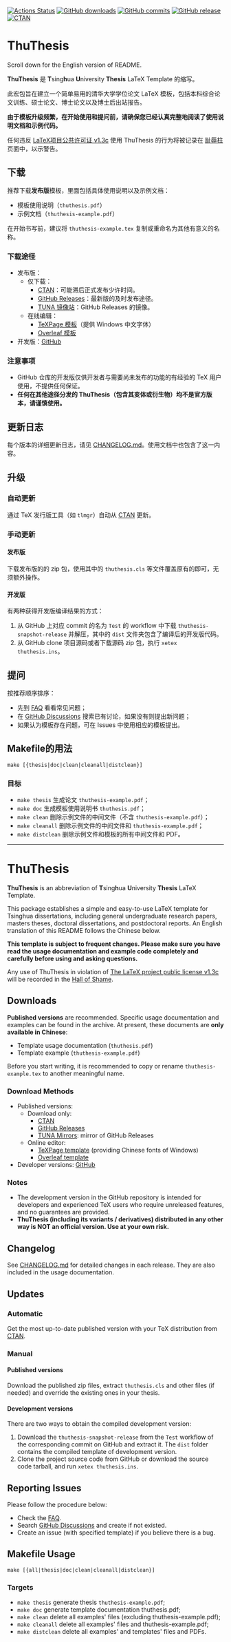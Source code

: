 [![Actions Status](https://github.com/tuna/thuthesis/workflows/Test/badge.svg)](https://github.com/tuna/thuthesis/actions)
[![GitHub downloads](https://img.shields.io/github/downloads/tuna/thuthesis/total)](https://github.com/tuna/thuthesis/releases)
[![GitHub commits](https://img.shields.io/github/commits-since/tuna/thuthesis/latest)](https://github.com/tuna/thuthesis/commits/master)
[![GitHub release](https://img.shields.io/github/v/release/tuna/thuthesis)](https://github.com/tuna/thuthesis/releases/latest)
[![CTAN](https://img.shields.io/ctan/v/thuthesis)](https://www.ctan.org/pkg/thuthesis)


# ThuThesis

Scroll down for the English version of README.

**ThuThesis** 是 **T**sing**h**ua **U**niversity **Thesis** LaTeX Template 的缩写。

此宏包旨在建立一个简单易用的清华大学学位论文 LaTeX 模板，包括本科综合论文训练、硕士论文、博士论文以及博士后出站报告。

**由于模板升级频繁，在开始使用和提问前，请确保您已经认真完整地阅读了使用说明文档和示例代码。**

任何违反 [LaTeX项目公共许可证 v1.3c](https://www.latex-project.org/lppl/lppl-1-3c/) 使用 ThuThesis 的行为将被记录在 [耻辱柱](https://github.com/tuna/thuthesis/issues/754) 页面中，以示警告。

## 下载

推荐下载**发布版**模板，里面包括具体使用说明以及示例文档：

* 模板使用说明（`thuthesis.pdf`）
* 示例文档（`thuthesis-example.pdf`）

在开始书写前，建议将 `thuthesis-example.tex` 复制或重命名为其他有意义的名称。

### 下载途径

* 发布版：
  * 仅下载：
    * [CTAN](https://www.ctan.org/pkg/thuthesis)：可能滞后正式发布少许时间。
    * [GitHub Releases](https://github.com/tuna/thuthesis/releases)：最新版的及时发布途径。
    * [TUNA 镜像站](https://mirrors.tuna.tsinghua.edu.cn/github-release/tuna/thuthesis/)：GitHub Releases 的镜像。
  * 在线编辑：
    * [TeXPage 模板](https://www.texpage.com/template/72b580ca-51fa-4ecc-82b3-0509bc1d6a07)（提供 Windows 中文字体）
    * [Overleaf 模板](https://www.overleaf.com/latex/templates/thuthesis-tsinghua-university-thesis-latex-template/cfwgcxtvkbsx)
* 开发版：[GitHub](https://github.com/tuna/thuthesis)

### 注意事项

* GitHub 仓库的开发版仅供开发者与需要尚未发布的功能的有经验的 TeX 用户使用，不提供任何保证。
* **任何在其他途径分发的 ThuThesis（包含其变体或衍生物）均不是官方版本，请谨慎使用。**

## 更新日志

每个版本的详细更新日志，请见 [CHANGELOG.md](CHANGELOG.md)。使用文档中也包含了这一内容。

## 升级

### 自动更新

通过 TeX 发行版工具（如 `tlmgr`）自动从 [CTAN](https://www.ctan.org/pkg/thuthesis) 更新。

### 手动更新

#### 发布版

下载发布版的的 zip 包，使用其中的 `thuthesis.cls` 等文件覆盖原有的即可，无须额外操作。

#### 开发版

有两种获得开发版编译结果的方式：

1. 从 GitHub 上对应 commit 的名为 `Test` 的 workflow 中下载 `thuthesis-snapshot-release` 并解压，其中的 `dist` 文件夹包含了编译后的开发版代码。
2. 从 GitHub clone 项目源码或者下载源码 zip 包，执行 `xetex thuthesis.ins`。

## 提问

按推荐顺序排序：

* 先到 [FAQ](https://github.com/tuna/thuthesis/wiki/FAQ) 看看常见问题；
* 在 [GitHub Discussions](https://github.com/tuna/thuthesis/discussions) 搜索已有讨论，如果没有则提出新问题；
* 如果认为模板存在问题，可在 Issues 中使用相应的模板提出。

## Makefile的用法

```shell
make [{thesis|doc|clean|cleanall|distclean}]
```

### 目标
* `make thesis`    生成论文 `thuthesis-example.pdf`；
* `make doc`       生成模板使用说明书 `thuthesis.pdf`；
* `make clean`     删除示例文件的中间文件（不含 `thuthesis-example.pdf`）；
* `make cleanall`  删除示例文件的中间文件和 `thuthesis-example.pdf`；
* `make distclean` 删除示例文件和模板的所有中间文件和 PDF。

---

# ThuThesis

**ThuThesis** is an abbreviation of **T**sing**h**ua **U**niversity **Thesis** LaTeX Template.

This package establishes a simple and easy-to-use LaTeX template for Tsinghua dissertations, including general undergraduate research papers, masters theses, doctoral dissertations, and postdoctoral reports. An English translation of this README follows the Chinese below.

**This template is subject to frequent changes. Please make sure you have read the usage documentation and example code completely and carefully before using and asking questions.**

Any use of ThuThesis in violation of [The LaTeX project public license v1.3c](https://www.latex-project.org/lppl/lppl-1-3c/) will be recorded in the [Hall of Shame](https://github.com/tuna/thuthesis/issues/754).

## Downloads

**Published versions** are recommended. Specific usage documentation and examples can be found in the archive. At present, these documents are **only available in Chinese**:

* Template usage documentation (`thuthesis.pdf`)
* Template example (`thuthesis-example.pdf`)

Before you start writing, it is recommended to copy or rename `thuthesis-example.tex` to another meaningful name.

### Download Methods

* Published versions:
  * Download only:
    * [CTAN](https://www.ctan.org/pkg/thuthesis)
    * [GitHub Releases](https://github.com/tuna/thuthesis/releases)
    * [TUNA Mirrors](https://mirrors.tuna.tsinghua.edu.cn/github-release/tuna/thuthesis/): mirror of GitHub Releases
  * Online editor:
    * [TeXPage template](https://www.texpage.com/template/72b580ca-51fa-4ecc-82b3-0509bc1d6a07) (providing Chinese fonts of Windows)
    * [Overleaf template](https://www.overleaf.com/latex/templates/thuthesis-tsinghua-university-thesis-latex-template/cfwgcxtvkbsx)
* Developer versions: [GitHub](https://github.com/tuna/thuthesis)

### Notes

* The development version in the GitHub repository is intended for developers and experienced TeX users who require unreleased features, and no guarantees are provided.
* **ThuThesis (including its variants / derivatives) distributed in any other way is NOT an official version. Use at your own risk.**

## Changelog

See [CHANGELOG.md](CHANGELOG.md) for detailed changes in each release. They are also included in the usage documentation.

## Updates

### Automatic

Get the most up-to-date published version with your TeX distribution from [CTAN](https://www.ctan.org/pkg/thuthesis).

### Manual

#### Published versions

Download the published zip files, extract `thuthesis.cls` and other files (if needed) and override the existing ones in your thesis.

#### Development versions

There are two ways to obtain the compiled development version:

1. Download the `thuthesis-snapshot-release` from the `Test` workflow of the corresponding commit on GitHub and extract it. The `dist` folder contains the compiled template of development version.
2. Clone the project source code from GitHub or download the source code tarball, and run `xetex thuthesis.ins`.

## Reporting Issues

Please follow the procedure below:

* Check the [FAQ](https://github.com/tuna/thuthesis/wiki/FAQ).
* Search [GitHub Discussions](https://github.com/tuna/thuthesis/discussions) and create if not existed.
* Create an issue (with specified template) if you believe there is a bug.

## Makefile Usage

```shell
make [{all|thesis|doc|clean|cleanall|distclean}]
```

### Targets
* `make thesis`    generate thesis `thuthesis-example.pdf`;
* `make doc`       generate template documentation thuthesis.pdf;
* `make clean`     delete all examples' files (excluding thuthesis-example.pdf);
* `make cleanall`  delete all examples' files and thuthesis-example.pdf;
* `make distclean` delete all examples' and templates' files and PDFs.
